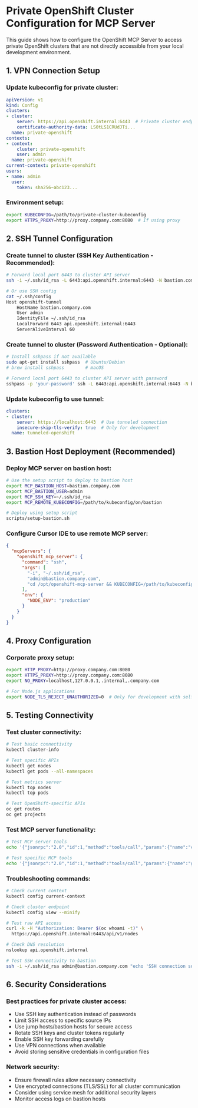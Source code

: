 # Private OpenShift Cluster Configuration for MCP Server

This guide shows how to configure the OpenShift MCP Server to access private OpenShift clusters that are not directly accessible from your local development environment.

## 1. VPN Connection Setup

### Update kubeconfig for private cluster:
```yaml
apiVersion: v1
kind: Config
clusters:
- cluster:
    server: https://api.openshift.internal:6443  # Private cluster endpoint
    certificate-authority-data: LS0tLS1CRUdJTi...
  name: private-openshift
contexts:
- context:
    cluster: private-openshift
    user: admin
  name: private-openshift
current-context: private-openshift
users:
- name: admin
  user:
    token: sha256~abc123...
```

### Environment setup:
```bash
export KUBECONFIG=/path/to/private-cluster-kubeconfig
export HTTPS_PROXY=http://proxy.company.com:8080  # If using proxy
```

## 2. SSH Tunnel Configuration

### Create tunnel to cluster (SSH Key Authentication - Recommended):
```bash
# Forward local port 6443 to cluster API server
ssh -i ~/.ssh/id_rsa -L 6443:api.openshift.internal:6443 -N bastion.company.com

# Or use SSH config
cat ~/.ssh/config
Host openshift-tunnel
    HostName bastion.company.com
    User admin
    IdentityFile ~/.ssh/id_rsa
    LocalForward 6443 api.openshift.internal:6443
    ServerAliveInterval 60
```

### Create tunnel to cluster (Password Authentication - Optional):
```bash
# Install sshpass if not available
sudo apt-get install sshpass  # Ubuntu/Debian
# brew install sshpass        # macOS

# Forward local port 6443 to cluster API server with password
sshpass -p 'your-password' ssh -L 6443:api.openshift.internal:6443 -N bastion.company.com
```

### Update kubeconfig to use tunnel:
```yaml
clusters:
- cluster:
    server: https://localhost:6443  # Use tunneled connection
    insecure-skip-tls-verify: true  # Only for development
  name: tunneled-openshift
```

## 3. Bastion Host Deployment (Recommended)

### Deploy MCP server on bastion host:
```bash
# Use the setup script to deploy to bastion host
export MCP_BASTION_HOST=bastion.company.com
export MCP_BASTION_USER=admin
export MCP_SSH_KEY=~/.ssh/id_rsa
export MCP_REMOTE_KUBECONFIG=/path/to/kubeconfig/on/bastion

# Deploy using setup script
scripts/setup-bastion.sh
```

### Configure Cursor IDE to use remote MCP server:
```json
{
  "mcpServers": {
    "openshift_mcp_server": {
      "command": "ssh",
      "args": [
        "-i", "~/.ssh/id_rsa",
        "admin@bastion.company.com",
        "cd /opt/openshift-mcp-server && KUBECONFIG=/path/to/kubeconfig node index.js"
      ],
      "env": {
        "NODE_ENV": "production"
      }
    }
  }
}
```

## 4. Proxy Configuration

### Corporate proxy setup:
```bash
export HTTP_PROXY=http://proxy.company.com:8080
export HTTPS_PROXY=http://proxy.company.com:8080
export NO_PROXY=localhost,127.0.0.1,.internal,.company.com

# For Node.js applications
export NODE_TLS_REJECT_UNAUTHORIZED=0  # Only for development with self-signed certs
```

## 5. Testing Connectivity

### Test cluster connectivity:
```bash
# Test basic connectivity
kubectl cluster-info

# Test specific APIs
kubectl get nodes
kubectl get pods --all-namespaces

# Test metrics server
kubectl top nodes
kubectl top pods

# Test OpenShift-specific APIs
oc get routes
oc get projects
```

### Test MCP server functionality:
```bash
# Test MCP server tools
echo '{"jsonrpc":"2.0","id":1,"method":"tools/call","params":{"name":"check_cluster_health","arguments":{}}}' | node index.js

# Test specific MCP tools
echo '{"jsonrpc":"2.0","id":1,"method":"tools/call","params":{"name":"get_performance_metrics","arguments":{"timeRange":"1h"}}}' | node index.js
```

### Troubleshooting commands:
```bash
# Check current context
kubectl config current-context

# Check cluster endpoint
kubectl config view --minify

# Test raw API access
curl -k -H "Authorization: Bearer $(oc whoami -t)" \
  https://api.openshift.internal:6443/api/v1/nodes

# Check DNS resolution
nslookup api.openshift.internal

# Test SSH connectivity to bastion
ssh -i ~/.ssh/id_rsa admin@bastion.company.com "echo 'SSH connection successful'"
```

## 6. Security Considerations

### Best practices for private cluster access:
- Use SSH key authentication instead of passwords
- Limit SSH access to specific source IPs
- Use jump hosts/bastion hosts for secure access
- Rotate SSH keys and cluster tokens regularly
- Enable SSH key forwarding carefully
- Use VPN connections when available
- Avoid storing sensitive credentials in configuration files

### Network security:
- Ensure firewall rules allow necessary connectivity
- Use encrypted connections (TLS/SSL) for all cluster communication
- Consider using service mesh for additional security layers
- Monitor access logs on bastion hosts
